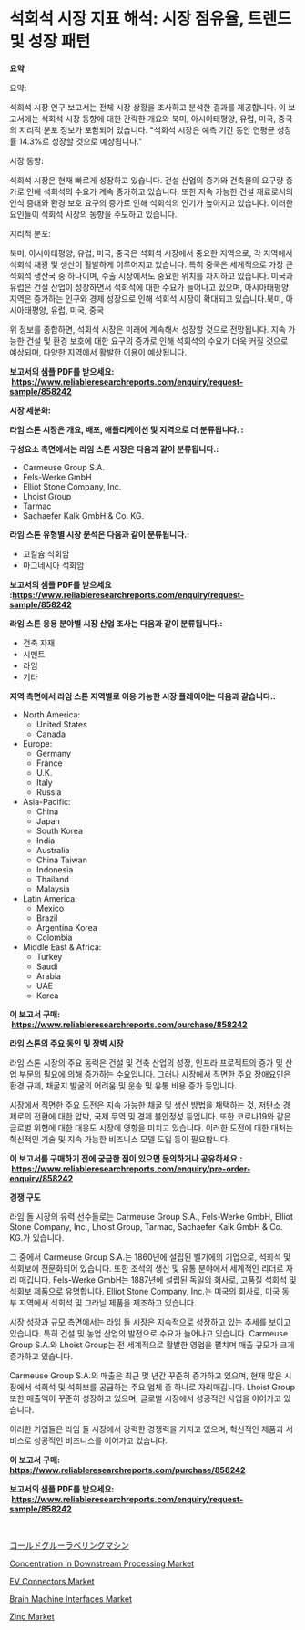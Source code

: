 <p><h1>석회석 시장 지표 해석: 시장 점유율, 트렌드 및 성장 패턴</h1></p><p><strong>요약</strong></p>
<p><p>요약:</p><p>석회석 시장 연구 보고서는 전체 시장 상황을 조사하고 분석한 결과를 제공합니다. 이 보고서에는 석회석 시장 동향에 대한 간략한 개요와 북미, 아시아태평양, 유럽, 미국, 중국의 지리적 분포 정보가 포함되어 있습니다. "석회석 시장은 예측 기간 동안 연평균 성장률 14.3%로 성장할 것으로 예상됩니다."</p><p>시장 동향:</p><p>석회석 시장은 현재 빠르게 성장하고 있습니다. 건설 산업의 증가와 건축물의 요구량 증가로 인해 석회석의 수요가 계속 증가하고 있습니다. 또한 지속 가능한 건설 재료로서의 인식 증대와 환경 보호 요구의 증가로 인해 석회석의 인기가 높아지고 있습니다. 이러한 요인들이 석회석 시장의 동향을 주도하고 있습니다.</p><p>지리적 분포:</p><p>북미, 아시아태평양, 유럽, 미국, 중국은 석회석 시장에서 중요한 지역으로, 각 지역에서 석회석 채광 및 생산이 활발하게 이루어지고 있습니다. 특히 중국은 세계적으로 가장 큰 석회석 생산국 중 하나이며, 수출 시장에서도 중요한 위치를 차지하고 있습니다. 미국과 유럽은 건설 산업이 성장하면서 석회석에 대한 수요가 늘어나고 있으며, 아시아태평양 지역은 증가하는 인구와 경제 성장으로 인해 석회석 시장이 확대되고 있습니다.북미, 아시아태평양, 유럽, 미국, 중국 </p><p>위 정보를 종합하면, 석회석 시장은 미래에 계속해서 성장할 것으로 전망됩니다. 지속 가능한 건설 및 환경 보호에 대한 요구의 증가로 인해 석회석의 수요가 더욱 커질 것으로 예상되며, 다양한 지역에서 활발한 이용이 예상됩니다.</p></p>
<p><strong>보고서의 샘플 PDF를 받으세요: &nbsp;<a href="https://www.reliableresearchreports.com/enquiry/request-sample/858242">https://www.reliableresearchreports.com/enquiry/request-sample/858242</a></strong></p>
<p><strong>시장 세분화:</strong></p>
<p><strong> 라임 스톤 시장은 개요, 배포, 애플리케이션 및 지역으로 더 분류됩니다. :</strong></p>
<p><strong>구성요소 측면에서는 라임 스톤 시장은 다음과 같이 분류됩니다.:</strong></p>
<p><ul><li>Carmeuse Group S.A.</li><li>Fels-Werke GmbH</li><li>Elliot Stone Company, Inc.</li><li>Lhoist Group</li><li>Tarmac</li><li>Sachaefer Kalk GmbH & Co. KG.</li></ul></p>
<p><strong> 라임 스톤 유형별 시장 분석은 다음과 같이 분류됩니다.:</strong></p>
<p><ul><li>고칼슘 석회암</li><li>마그네시아 석회암</li></ul></p>
<p><strong>보고서의 샘플 PDF를 받으세요 :<a href="https://www.reliableresearchreports.com/enquiry/request-sample/858242">https://www.reliableresearchreports.com/enquiry/request-sample/858242</a></strong></p>
<p><strong> 라임 스톤 응용 분야별 시장 산업 조사는 다음과 같이 분류됩니다.:</strong></p>
<p><ul><li>건축 자재</li><li>시멘트</li><li>라임</li><li>기타</li></ul></p>
<p><strong>지역 측면에서 라임 스톤 지역별로 이용 가능한 시장 플레이어는 다음과 같습니다.:</strong></p>
<p><ul>
    <li>
        North America:
        <ul>
            <li>United States</li>
            <li>Canada</li>
        </ul>
    </li>
    <li>
        Europe:
        <ul>
            <li>Germany</li>
            <li>France</li>
            <li>U.K.</li>
            <li>Italy</li>
            <li>Russia</li>
        </ul>
    </li>
    <li>
        Asia-Pacific:
        <ul>
            <li>China</li>
            <li>Japan</li>
            <li>South Korea</li>
            <li>India</li>
            <li>Australia</li>
            <li>China Taiwan</li>
            <li>Indonesia</li>
            <li>Thailand</li>
            <li>Malaysia</li>
        </ul>
    </li>
    <li>
        Latin America:
        <ul>
            <li>Mexico</li>
            <li>Brazil</li>
            <li>Argentina Korea</li>
            <li>Colombia</li>
        </ul>
    </li>
    <li>
        Middle East & Africa:
        <ul>
            <li>Turkey</li>
            <li>Saudi</li>
            <li>Arabia</li>
            <li>UAE</li>
            <li>Korea</li>
        </ul>
    </li>
    </ul></p>
<p><strong>이 보고서 구매: &nbsp;<a href="https://www.reliableresearchreports.com/purchase/858242">https://www.reliableresearchreports.com/purchase/858242</a></strong></p>
<p><strong>라임 스톤의 주요 동인 및 장벽 시장</strong></p>
<p><p>라임 스톤 시장의 주요 동력은 건설 및 건축 산업의 성장, 인프라 프로젝트의 증가 및 산업 부문의 필요에 의해 증가하는 수요입니다. 그러나 시장에서 직면한 주요 장애요인은 환경 규제, 채굴지 발굴의 어려움 및 운송 및 유통 비용 증가 등입니다.</p><p>시장에서 직면한 주요 도전은 지속 가능한 채굴 및 생산 방법을 채택하는 것, 저탄소 경제로의 전환에 대한 압박, 국제 무역 및 경제 불안정성 등입니다. 또한 코로나19와 같은 글로벌 위협에 대한 대응도 시장에 영향을 미치고 있습니다. 이러한 도전에 대한 대처는 혁신적인 기술 및 지속 가능한 비즈니스 모델 도입 등이 필요합니다.</p></p>
<p><strong>이 보고서를 구매하기 전에 궁금한 점이 있으면 문의하거나 공유하세요.: &nbsp;<a href="https://www.reliableresearchreports.com/enquiry/pre-order-enquiry/858242">https://www.reliableresearchreports.com/enquiry/pre-order-enquiry/858242</a></strong></p>
<p><strong>경쟁 구도</strong></p>
<p><p>라임 돌 시장의 유력 선수들로는 Carmeuse Group S.A., Fels-Werke GmbH, Elliot Stone Company, Inc., Lhoist Group, Tarmac, Sachaefer Kalk GmbH & Co. KG.가 있습니다. </p><p>그 중에서 Carmeuse Group S.A.는 1860년에 설립된 벨기에의 기업으로, 석회석 및 석회보에 전문화되어 있습니다. 또한 조석의 생산 및 유통 분야에서 세계적인 리더로 자리 매깁니다. Fels-Werke GmbH는 1887년에 설립된 독일의 회사로, 고품질 석회석 및 석회보 제품으로 유명합니다. Elliot Stone Company, Inc.는 미국의 회사로, 미국 동부 지역에서 석회석 및 그라닐 제품을 제조하고 있습니다.</p><p>시장 성장과 규모 측면에서는 라임 돌 시장은 지속적으로 성장하고 있는 추세를 보이고 있습니다. 특히 건설 및 농업 산업의 발전으로 수요가 늘어나고 있습니다. Carmeuse Group S.A.와 Lhoist Group는 전 세계적으로 활발한 영업을 펼치며 매출 규모가 크게 증가하고 있습니다.</p><p>Carmeuse Group S.A.의 매출은 최근 몇 년간 꾸준히 증가하고 있으며, 현재 많은 시장에서 석회석 및 석회보를 공급하는 주요 업체 중 하나로 자리매깁니다. Lhoist Group 또한 매출액이 꾸준히 성장하고 있으며, 글로벌 시장에서 성공적인 사업을 이어가고 있습니다.</p><p>이러한 기업들은 라임 돌 시장에서 강력한 경쟁력을 가지고 있으며, 혁신적인 제품과 서비스로 성공적인 비즈니스를 이어가고 있습니다.</p></p>
<p><strong>이 보고서 구매: &nbsp; <a href="https://www.reliableresearchreports.com/purchase/858242">https://www.reliableresearchreports.com/purchase/858242</a></strong></p>
<p><strong>보고서의 샘플 PDF를 받으세요: &nbsp;<a href="https://www.reliableresearchreports.com/enquiry/request-sample/858242">https://www.reliableresearchreports.com/enquiry/request-sample/858242</a></strong><strong></strong></p>
<p>&nbsp;</p>
<p><p><a href="https://github.com/xemfu2379520/Market-Research-Report-List-1/blob/main/58194329944.md">コールドグルーラベリングマシン</a></p><p><a href="https://view.publitas.com/reportprime-1/concentration-in-downstream-processing-market-size-share-trends-analysis-report-by-material-by-type-by-end-user-by-region-and-segment-forecasts-2024-2031/">Concentration in Downstream Processing Market</a></p><p><a href="https://github.com/nathandecarvalho/Market-Research-Report-List-2/blob/main/ev-connectors-market.md">EV Connectors Market</a></p><p><a href="https://github.com/kosella/Market-Research-Report-List-2/blob/main/brain-machine-interfaces-market.md">Brain Machine Interfaces Market</a></p><p><a href="https://funky-papaya-cf4.notion.site/Zinc-Market-Offers-Provide-Insightful-Data-for-the-Time-Period-from-2024-to-2031-and-also-Provide-An-1b5a912d87f44938b39f0e2896749e47">Zinc Market</a></p></p>